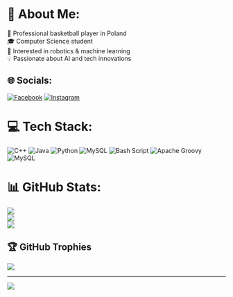 # 💫 About Me:
🏀 Professional basketball player in Poland<br>🎓 Computer Science student<br>🤖 Interested in robotics & machine learning<br>💡 Passionate about AI and tech innovations


## 🌐 Socials:
[![Facebook](https://img.shields.io/badge/Facebook-%231877F2.svg?logo=Facebook&logoColor=white)](https://facebook.com/profile.php?id=100008652730897) [![Instagram](https://img.shields.io/badge/Instagram-%23E4405F.svg?logo=Instagram&logoColor=white)](https://instagram.com/ice3mike) 

# 💻 Tech Stack:
![C++](https://img.shields.io/badge/c++-%2300599C.svg?style=for-the-badge&logo=c%2B%2B&logoColor=white) ![Java](https://img.shields.io/badge/java-%23ED8B00.svg?style=for-the-badge&logo=openjdk&logoColor=white) ![Python](https://img.shields.io/badge/python-3670A0?style=for-the-badge&logo=python&logoColor=ffdd54) ![MySQL](https://img.shields.io/badge/mysql-4479A1.svg?style=for-the-badge&logo=mysql&logoColor=white) ![Bash Script](https://img.shields.io/badge/bash_script-%23121011.svg?style=for-the-badge&logo=gnu-bash&logoColor=white) ![Apache Groovy](https://img.shields.io/badge/Apache%20Groovy-4298B8.svg?style=for-the-badge&logo=Apache+Groovy&logoColor=white) ![MySQL](https://img.shields.io/badge/mysql-4479A1.svg?style=for-the-badge&logo=mysql&logoColor=white)
# 📊 GitHub Stats:
![](https://github-readme-stats.vercel.app/api?username=MSzymansk&theme=default&hide_border=false&include_all_commits=false&count_private=false)<br/>
![](https://github-readme-streak-stats.herokuapp.com/?user=MSzymansk&theme=default&hide_border=false)<br/>
![](https://github-readme-stats.vercel.app/api/top-langs/?username=MSzymansk&theme=default&hide_border=false&include_all_commits=false&count_private=false&layout=compact)

## 🏆 GitHub Trophies
![](https://github-profile-trophy.vercel.app/?username=MSzymansk&theme=radical&no-frame=true&no-bg=false&margin-w=4)

---
[![](https://visitcount.itsvg.in/api?id=MSzymansk&icon=0&color=3)](https://visitcount.itsvg.in)

<!-- Proudly created with GPRM ( https://gprm.itsvg.in ) -->
